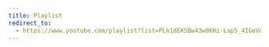 ```yaml
---
title: Playlist
redirect_to:
  - https://www.youtube.com/playlist?list=PLk1dEKSBw43w8KHz-Lap5_4IGeVA5wmpX
---
```

